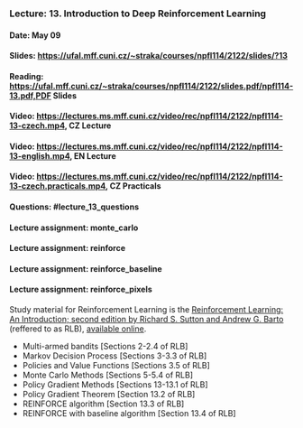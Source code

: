 ### Lecture: 13. Introduction to Deep Reinforcement Learning
#### Date: May 09
#### Slides: https://ufal.mff.cuni.cz/~straka/courses/npfl114/2122/slides/?13
#### Reading: https://ufal.mff.cuni.cz/~straka/courses/npfl114/2122/slides.pdf/npfl114-13.pdf,PDF Slides
#### Video: https://lectures.ms.mff.cuni.cz/video/rec/npfl114/2122/npfl114-13-czech.mp4, CZ Lecture
#### Video: https://lectures.ms.mff.cuni.cz/video/rec/npfl114/2122/npfl114-13-english.mp4, EN Lecture
#### Video: https://lectures.ms.mff.cuni.cz/video/rec/npfl114/2122/npfl114-13-czech.practicals.mp4, CZ Practicals
#### Questions: #lecture_13_questions
#### Lecture assignment: monte_carlo
#### Lecture assignment: reinforce
#### Lecture assignment: reinforce_baseline
#### Lecture assignment: reinforce_pixels

Study material for Reinforcement Learning is the [Reinforcement Learning: An Introduction; second edition
by Richard S. Sutton and Andrew G. Barto](http://incompleteideas.net/book/the-book-2nd.html)
(reffered to as RLB), [available online](http://incompleteideas.net/book/RLbook2020.pdf).

- Multi-armed bandits [Sections 2-2.4 of RLB]
- Markov Decision Process [Sections 3-3.3 of RLB]
- Policies and Value Functions [Sections 3.5 of RLB]
- Monte Carlo Methods [Sections 5-5.4 of RLB]
- Policy Gradient Methods [Sections 13-13.1 of RLB]
- Policy Gradient Theorem [Section 13.2 of RLB]
- REINFORCE algorithm [Section 13.3 of RLB]
- REINFORCE with baseline algorithm [Section 13.4 of RLB]
